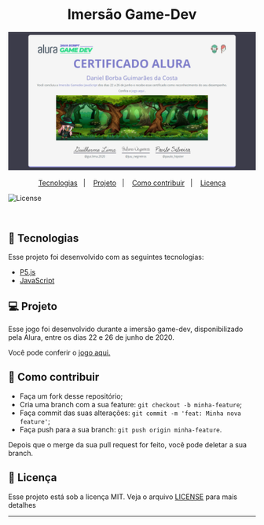 <h1 align="center">
    Imersão Game-Dev
</h1>

<p align="center">
 <img src="https://github.com/DanielBGC/imersao-gamedev/blob/master/certificado.png"/>
    
<p align="center">
  <a href="#-tecnologias">Tecnologias</a>&nbsp;&nbsp;&nbsp;|&nbsp;&nbsp;&nbsp;
  <a href="#-projeto">Projeto</a>&nbsp;&nbsp;&nbsp;|&nbsp;&nbsp;&nbsp;
  <a href="#-como-contribuir">Como contribuir</a>&nbsp;&nbsp;&nbsp;|&nbsp;&nbsp;&nbsp;
  <a href="#memo-licença">Licença</a>
</p>

  <img alt="License" src="https://img.shields.io/static/v1?label=license&message=MIT&color=7159c1&labelColor=000000">
</p>

<br>

## 🚀 Tecnologias

Esse projeto foi desenvolvido com as seguintes tecnologias:

- [P5.js](https://p5js.org/)
- [JavaScript](https://www.w3schools.com/js/default.asp)

## 💻 Projeto

Esse jogo foi desenvolvido durante a imersão game-dev, disponibilizado pela Alura, entre os dias 22 e 26 de junho de 2020.

Você pode conferir o <a href="https://danielbgc.github.io/imersao-gamedev/" target="_blank"> jogo aqui. </a> 

## 🤔 Como contribuir

- Faça um fork desse repositório;
- Cria uma branch com a sua feature: `git checkout -b minha-feature`;
- Faça commit das suas alterações: `git commit -m 'feat: Minha nova feature'`;
- Faça push para a sua branch: `git push origin minha-feature`.

Depois que o merge da sua pull request for feito, você pode deletar a sua branch.

## :memo: Licença

Esse projeto está sob a licença MIT. Veja o arquivo [LICENSE](LICENSE.md) para mais detalhes

---
